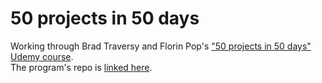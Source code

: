 # 50 projects in 50 days

Working through Brad Traversy and Florin Pop's ["50 projects in 50 days" Udemy course](https://www.udemy.com/course/50-projects-50-days/).  
The program's repo is [linked here](https://github.com/bradtraversy/50projects50days/).

